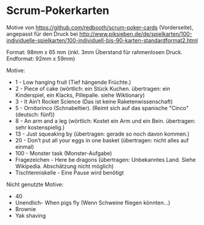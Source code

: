# Scrum-Pokerkarten
Motive von https://github.com/redbooth/scrum-poker-cards (Vorderseite), angepasst für den Druck bei http://www.piksieben.de/de/spielkarten/100-individuelle-spielkarten/100-individuell-bis-90-karten-standardformat2.html

Format: 98mm x 65 mm (inkl. 3mm Überstand für rahmenlosen Druck. Endformat: 92mm x 59mm)

Motive:
* 1 - Low hanging fruit (Tief hängende Früchte.)
* 2 - Piece of cake (wörtlich: ein Stück Kuchen. übertragen: ein Kinderspiel, ein Klacks, Pillepalle. siehe Wiktionary)
* 3 - It Ain’t Rocket Science (Das ist keine Raketenwissenschaft)
* 5 - Ornitorinco (Schnabeltier). (Reimt sich auf das spanische "Cinco" (deutsch: fünf))
* 8 - An arm and a leg (wörtlich: Kostet ein Arm und ein Bein. übertragen: sehr kostenspielig.)
* 13 - Just squeaking by (übertragen: gerade so noch davon kommen.)
* 20 - Don’t put all your eggs in one basket (übertragen: nicht alles auf einmal)
* 100 - Monster task (Monster-Aufgabe)
* Fragezeichen - Here be dragons (übertragen: Unbekanntes Land. Siehe Wikipedia. Abschätzung nicht möglich)
* Tischtenniskelle - Eine Pause wird benötigt

Nicht genutzte Motive:
* 40
* Unendlich- When pigs fly (Wenn Schweine fliegen könnten...)
* Brownie
* Yak shaving
